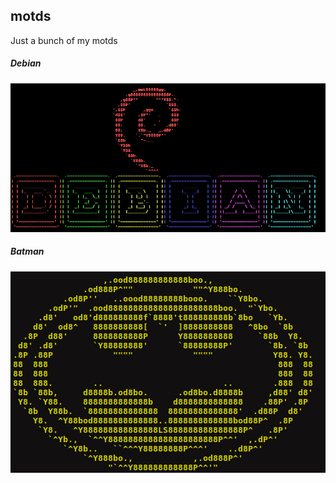 motds
-----

Just a bunch of my motds


##### Debian

![ScreenShot](debian/motd-debian_1.png)


##### Batman
![ScreenShot](batman/motd-batman.png)

